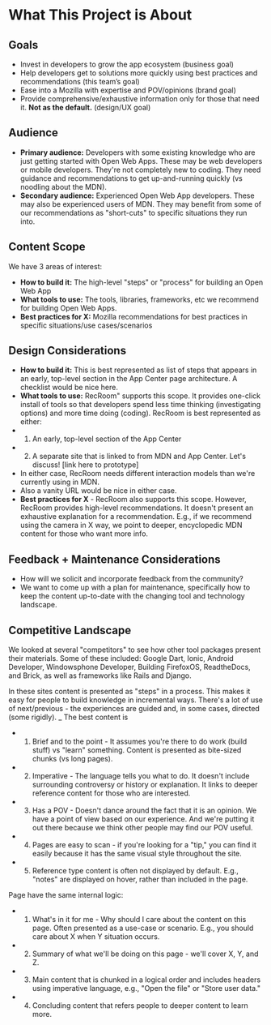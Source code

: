 # What This Project is About

## Goals

- Invest in developers to grow the app ecosystem (business goal)
- Help developers get to solutions more quickly using best practices and recommendations (this team’s goal)
- Ease into a Mozilla with expertise and POV/opinions (brand goal)
- Provide comprehensive/exhaustive information only for those that need it. **Not as the default.** (design/UX goal)


## Audience
- **Primary audience:** Developers with some existing knowledge who are just getting started with Open Web Apps. These may be web developers or mobile developers. They're not completely new to coding. They need guidance and recommendations to get up-and-running quickly (vs noodling about the MDN).
- **Secondary audience:** Experienced Open Web App developers. These may also be experienced users of MDN. They may benefit from some of our recommendations as "short-cuts" to specific situations they run into.

## Content Scope
We have 3 areas of interest:
- **How to build it:** The high-level "steps" or "process" for building an Open Web App
- **What tools to use:** The tools, libraries, frameworks, etc we recommend for building Open Web Apps. 
- **Best practices for X:** Mozilla recommendations for best practices in specific situations/use cases/scenarios

## Design Considerations
- **How to build it:** This is best represented as list of steps that appears in an early, top-level section in the App Center page architecture. A checklist would be nice here.
- **What tools to use:** RecRoom" supports this scope. It provides one-click install of tools so that developers spend less time thinking (investigating options) and more time doing (coding). RecRoom is best represented as either:
- 1.  An early, top-level section of the App Center
- 2.  A separate site that is linked to from MDN and App Center. Let's discuss! [link here to prototype]
- In either case, RecRoom needs different interaction models than we're currently using in MDN.
- Also a vanity URL would be nice in either case.
- **Best practices for X** - RecRoom also supports this scope. However, RecRoom provides high-level recommendations. It doesn't present an exhaustive explanation for a recommendation. E.g., if we recommend using the camera in X way, we point to deeper, encyclopedic MDN content for those who want more info.

## Feedback + Maintenance Considerations
- How will we solicit and incorporate feedback from the community?
- We want to come up with a plan for maintenance, specifically how to keep the content up-to-date with the changing tool and technology landscape.

## Competitive Landscape

We looked at several "competitors" to see how other tool packages present their materials. Some of these included: Google Dart, Ionic, Android Developer, Windowsphone Developer, Building FirefoxOS, ReadtheDocs, and Brick, as well as frameworks like Rails and Django.

In these sites content is presented as "steps" in a process. This makes it easy for people to build knowledge in incremental ways. There's a lot of use of next/previous - the experiences are guided and, in some cases, directed (some rigidly).
_ The best content is 
- 1. Brief and to the point - It assumes you're there to do work (build stuff) vs "learn" something. Content is presented as bite-sized chunks (vs long pages).
- 2. Imperative - The language tells you what to do. It doesn't include surrounding controversy or history or explanation. It links to deeper reference content for those who are interested.
- 3. Has a POV - Doesn't dance around the fact that it is an opinion. We have a point of view based on our experience. And we're putting it out there because we think other people may find our POV useful.
- 4. Pages are easy to scan - if you're looking for a "tip," you can find it easily because it has the same visual style throughout the site.
- 5. Reference type content is often not displayed by default. E.g., "notes" are displayed on hover, rather than included in the page.

Page have the same internal logic:
- 1. What's in it for me - Why should I care about the content on this page. Often presented as a use-case or scenario. E.g., you should care about X when Y situation occurs.
- 2. Summary of what we'll be doing on this page - we'll cover X, Y, and Z.
- 3. Main content that is chunked in a logical order and includes headers using imperative language, e.g., "Open the file" or "Store user data."
- 4. Concluding content that refers people to deeper content to learn more.





